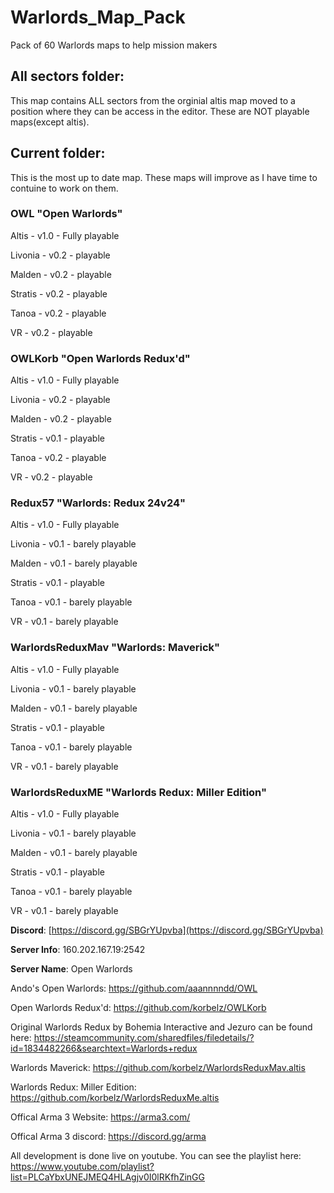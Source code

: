 # Warlords_Map_Pack
 Pack of 60 Warlords maps to help mission makers 

## All sectors folder:

  This map contains ALL sectors from the orginial altis map moved to a position where they can be access in the editor. These are NOT playable maps(except altis).


## Current folder:

  This is the most up to date map. These maps will improve as I have time to contuine to work on them. 

### OWL "Open Warlords" 
Altis - v1.0 - Fully playable

Livonia - v0.2 - playable

Malden - v0.2 - playable

Stratis - v0.2 - playable

Tanoa - v0.2 - playable 

VR - v0.2 - playable


### OWLKorb "Open Warlords Redux'd"
Altis - v1.0 - Fully playable

Livonia - v0.2 - playable

Malden - v0.2 - playable

Stratis - v0.1 - playable

Tanoa - v0.2 - playable 

VR - v0.2 - playable


### Redux57 "Warlords: Redux 24v24"
Altis - v1.0 - Fully playable

Livonia - v0.1 - barely playable

Malden - v0.1 - barely playable

Stratis - v0.1 - playable

Tanoa - v0.1 - barely playable 

VR - v0.1 - barely playable


### WarlordsReduxMav "Warlords: Maverick"
Altis - v1.0 - Fully playable

Livonia - v0.1 - barely playable

Malden - v0.1 - barely playable

Stratis - v0.1 - playable

Tanoa - v0.1 - barely playable 

VR - v0.1 - barely playable


### WarlordsReduxME "Warlords Redux: Miller Edition"
Altis - v1.0 - Fully playable

Livonia - v0.1 - barely playable

Malden - v0.1 - barely playable

Stratis - v0.1 - playable

Tanoa - v0.1 - barely playable 

VR - v0.1 - barely playable


**Discord**: [https://discord.gg/SBGrYUpvba](https://discord.gg/SBGrYUpvba)

**Server Info**: 160.202.167.19:2542

**Server Name**: Open Warlords

Ando's Open Warlords: https://github.com/aaannnndd/OWL

Open Warlords Redux'd: https://github.com/korbelz/OWLKorb

Original Warlords Redux by Bohemia Interactive and Jezuro can be found here: https://steamcommunity.com/sharedfiles/filedetails/?id=1834482266&searchtext=Warlords+redux

Warlords Maverick: https://github.com/korbelz/WarlordsReduxMav.altis

Warlords Redux: Miller Edition: https://github.com/korbelz/WarlordsReduxMe.altis

Offical Arma 3 Website: https://arma3.com/

Offical Arma 3 discord: https://discord.gg/arma 

All development is done live on youtube. You can see the playlist here: https://www.youtube.com/playlist?list=PLCaYbxUNEJMEQ4HLAgjv0I0lRKfhZinGG
